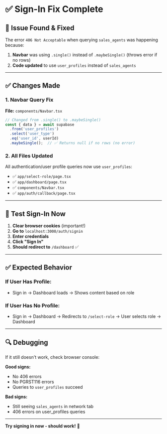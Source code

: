 # ✅ Sign-In Fix Complete

## 🎯 Issue Found & Fixed

The error `406 Not Acceptable` when querying `sales_agents` was happening because:

1. **Navbar** was using `.single()` instead of `.maybeSingle()` (throws error if no rows)
2. **Code updated** to use `user_profiles` instead of `sales_agents`

---

## ✅ Changes Made

### 1. Navbar Query Fix
**File:** `components/Navbar.tsx`

```typescript
// Changed from .single() to .maybeSingle()
const { data } = await supabase
  .from('user_profiles')
  .select('user_type')
  .eq('user_id', userId)
  .maybeSingle();  // ✅ Returns null if no rows (no error)
```

### 2. All Files Updated

All authentication/user profile queries now use `user_profiles`:
- ✅ `app/select-role/page.tsx`
- ✅ `app/dashboard/page.tsx`
- ✅ `components/Navbar.tsx`
- ✅ `app/auth/callback/page.tsx`

---

## 🧪 Test Sign-In Now

1. **Clear browser cookies** (important!)
2. **Go to** `localhost:3000/auth/signin`
3. **Enter credentials**
4. **Click "Sign In"**
5. **Should redirect to** `/dashboard` ✅

---

## ✅ Expected Behavior

### If User Has Profile:
- Sign in → Dashboard loads → Shows content based on role

### If User Has No Profile:
- Sign in → Dashboard → Redirects to `/select-role` → User selects role → Dashboard

---

## 🔍 Debugging

If it still doesn't work, check browser console:

**Good signs:**
- No 406 errors
- No PGRST116 errors
- Queries to `user_profiles` succeed

**Bad signs:**
- Still seeing `sales_agents` in network tab
- 406 errors on user_profiles queries

---

**Try signing in now - should work!** 🚀

